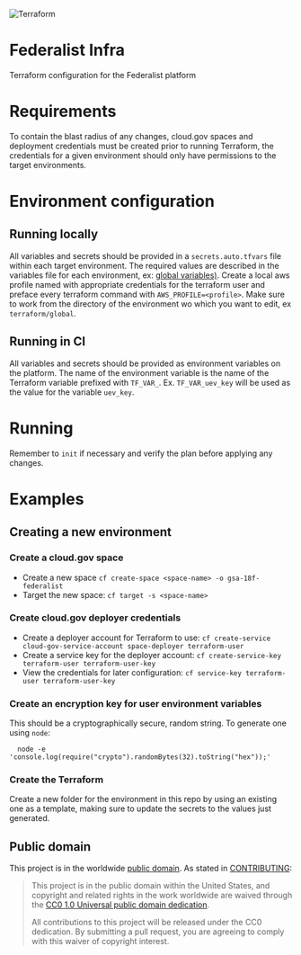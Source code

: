 ![Terraform](https://github.com/18F/federalist-infra/workflows/Terraform/badge.svg)

# Federalist Infra
Terraform configuration for the Federalist platform

# Requirements
To contain the blast radius of any changes, cloud.gov spaces and deployment credentials must be created prior to running Terraform, the credentials for a given environment should only have permissions to the target environments.

# Environment configuration

## Running locally
All variables and secrets should be provided in a `secrets.auto.tfvars` file within each target environment. The required values are described in the variables file for each environment, ex: [global variables)](/terraform/global/variables.tf). Create a local aws profile named with appropriate credentials for the terraform user and preface every terraform command with `AWS_PROFILE=<profile>`. Make sure to work from the directory of the environment wo which you want to edit, ex `terraform/global`.

## Running in CI
All variables and secrets should be provided as environment variables on the platform. The name of the environment variable is the name of the Terraform variable prefixed with `TF_VAR_`. Ex. `TF_VAR_uev_key` will be used as the value for the variable `uev_key`.

# Running
Remember to `init` if necessary and verify the plan before applying any changes.

# Examples
## Creating a new environment

### Create a cloud.gov space
- Create a new space `cf create-space <space-name> -o gsa-18f-federalist`
- Target the new space: `cf target -s <space-name>`

### Create cloud.gov deployer credentials
- Create a deployer account for Terraform to use: `cf create-service cloud-gov-service-account space-deployer terraform-user`
- Create a service key for the deployer account: `cf create-service-key terraform-user terraform-user-key`
- View the credentials for later configuration: `cf service-key terraform-user terraform-user-key`

### Create an encryption key for user environment variables
This should be a cryptographically secure, random string. To generate one using `node`:
```
  node -e 'console.log(require("crypto").randomBytes(32).toString("hex"));'
```

### Create the Terraform
Create a new folder for the environment in this repo by using an existing one as a template, making sure to update the secrets to the values just generated.

## Public domain

This project is in the worldwide [public domain](LICENSE.md). As stated in [CONTRIBUTING](CONTRIBUTING.md):

> This project is in the public domain within the United States, and copyright and related rights in the work worldwide are waived through the [CC0 1.0 Universal public domain dedication](https://creativecommons.org/publicdomain/zero/1.0/).
>
> All contributions to this project will be released under the CC0 dedication. By submitting a pull request, you are agreeing to comply with this waiver of copyright interest.